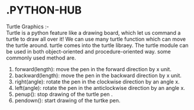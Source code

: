 # .PYTHON-HUB
Turtle Graphics :-
<br>
Turtle is a python feature like a drawing board, which let us command a turtle to draw all over it! We can use many turtle function which can move the turtle around. turtle comes into the turtle libraey. 
The turtle module can be used in both object-oriented and procedure-oriented way.
some commonly used method are.
1. forward(length): move the pen in the forward direction by x unit.
2. backward(length): move the pen in the backward direction by x unit.
3. right(angle): rotate the pen in the clockwise direction by an angle x.
4. left(angle): rotate the pen in the anticlockwise direction by an angle x.
5. penup(): stop drawing of the turtle pen .
6. pendown(): start drawing of the turtke pen.
